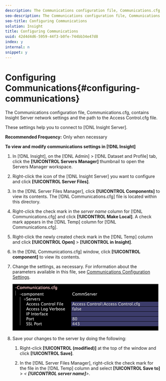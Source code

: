 ```yaml
---
description: The Communications configuration file, Communications.cfg, contains Insight Server network settings and the path to the Access Control.cfg file.
seo-description: The Communications configuration file, Communications.cfg, contains Insight Server network settings and the path to the Access Control.cfg file.
seo-title: Configuring Communications
solution: Insight
title: Configuring Communications
uuid: 42d4d4d6-5959-44f3-b0fe-744bb34e47d8
index: y
internal: n
snippet: y
---
```


# Configuring Communications{#configuring-communications}

The Communications configuration file, Communications.cfg, contains Insight Server network settings and the path to the Access Control.cfg file.

 These settings help you to connect to [!DNL Insight Server].

**Recommended Frequency:** Only when necessary

**To view and modify communications settings in [!DNL Insight]** 

1. In [!DNL Insight], on the [!DNL Admin] > [!DNL Dataset and Profile] tab, click the **[!UICONTROL Servers Manager]** thumbnail to open the Servers Manager workspace.
1. Right-click the icon of the [!DNL Insight Server] you want to configure and click **[!UICONTROL Server Files]**.
1. In the [!DNL Server Files Manager], click **[!UICONTROL Components]** to view its contents. The [!DNL Communications.cfg] file is located within this directory.
1. Right-click the check mark in the *server name* column for [!DNL Communications.cfg] and click **[!UICONTROL Make Local]**. A check mark appears in the [!DNL Temp] column for [!DNL Communications.cfg].
1. Right-click the newly created check mark in the [!DNL Temp] column and click **[!UICONTROL Open]** > **[!UICONTROL in Insight]**.
1. In the [!DNL Communications.cfg] window, click **[!UICONTROL component]** to view its contents.
1. Change the settings, as necessary. For information about the parameters available in this file, see [Communications Configuration Settings](../../../home/c-inst-svr/c-cfg-stgs-ref/c-comm-cfg-stgs.md#concept-aed00587c7a1432fb487bd154aaea6b1).

   ![Step Info](assets/cfg_communications_examplevalues.png)

1. Save your changes to the server by doing the following:

    1. Right-click **[!UICONTROL (modified)]** at the top of the window and click **[!UICONTROL Save]**. 
    
    1. In the [!DNL Server Files Manager], right-click the check mark for the file in the [!DNL Temp] column and select **[!UICONTROL Save to]** > *< **[!UICONTROL server name]**>*.

